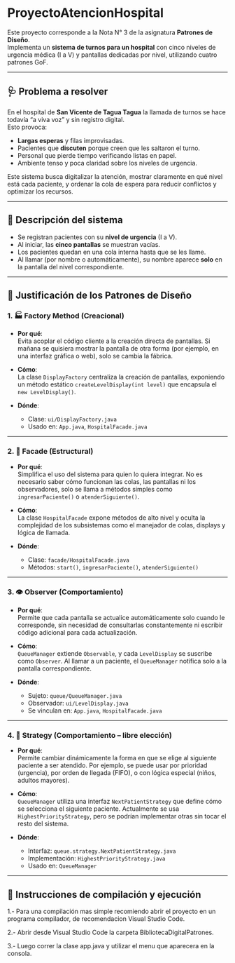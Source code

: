 # ProyectoAtencionHospital

Este proyecto corresponde a la Nota N° 3 de la asignatura **Patrones de Diseño**.  
Implementa un **sistema de turnos para un hospital** con cinco niveles de urgencia médica (I a V) y pantallas dedicadas por nivel, utilizando cuatro patrones GoF.

---

## 🩺 Problema a resolver

En el hospital de **San Vicente de Tagua Tagua** la llamada de turnos se hace todavía “a viva voz” y sin registro digital.  
Esto provoca:

- **Largas esperas** y filas improvisadas.  
- Pacientes que **discuten** porque creen que les saltaron el turno.  
- Personal que pierde tiempo verificando listas en papel.  
- Ambiente tenso y poca claridad sobre los niveles de urgencia.

Este sistema busca digitalizar la atención, mostrar claramente en qué nivel está cada paciente, y ordenar la cola de espera para reducir conflictos y optimizar los recursos.

---

## 🧠 Descripción del sistema

- Se registran pacientes con su **nivel de urgencia** (I a V).  
- Al iniciar, las **cinco pantallas** se muestran vacías.  
- Los pacientes quedan en una cola interna hasta que se les llame.  
- Al llamar (por nombre o automáticamente), su nombre aparece **solo** en la pantalla del nivel correspondiente.  

---

## 🧠 Justificación de los Patrones de Diseño

### 1. 🏭 Factory Method (Creacional)

- **Por qué**:  
  Evita acoplar el código cliente a la creación directa de pantallas. Si mañana se quisiera mostrar la pantalla de otra forma (por ejemplo, en una interfaz gráfica o web), solo se cambia la fábrica.

- **Cómo**:  
  La clase `DisplayFactory` centraliza la creación de pantallas, exponiendo un método estático `createLevelDisplay(int level)` que encapsula el `new LevelDisplay()`.

- **Dónde**:  
  - Clase: `ui/DisplayFactory.java`  
  - Usado en: `App.java`, `HospitalFacade.java`

---

### 2. 🧩 Facade (Estructural)

- **Por qué**:  
  Simplifica el uso del sistema para quien lo quiera integrar. No es necesario saber cómo funcionan las colas, las pantallas ni los observadores, solo se llama a métodos simples como `ingresarPaciente()` o `atenderSiguiente()`.

- **Cómo**:  
  La clase `HospitalFacade` expone métodos de alto nivel y oculta la complejidad de los subsistemas como el manejador de colas, displays y lógica de llamada.

- **Dónde**:  
  - Clase: `facade/HospitalFacade.java`  
  - Métodos: `start()`, `ingresarPaciente()`, `atenderSiguiente()`

---

### 3. 👁️ Observer (Comportamiento)

- **Por qué**:  
  Permite que cada pantalla se actualice automáticamente solo cuando le corresponde, sin necesidad de consultarlas constantemente ni escribir código adicional para cada actualización.

- **Cómo**:  
  `QueueManager` extiende `Observable`, y cada `LevelDisplay` se suscribe como `Observer`. Al llamar a un paciente, el `QueueManager` notifica solo a la pantalla correspondiente.

- **Dónde**:  
  - Sujeto: `queue/QueueManager.java`  
  - Observador: `ui/LevelDisplay.java`  
  - Se vinculan en: `App.java`, `HospitalFacade.java`

---

### 4. 🧠 Strategy (Comportamiento – libre elección)

- **Por qué**:  
  Permite cambiar dinámicamente la forma en que se elige al siguiente paciente a ser atendido. Por ejemplo, se puede usar por prioridad (urgencia), por orden de llegada (FIFO), o con lógica especial (niños, adultos mayores).

- **Cómo**:  
  `QueueManager` utiliza una interfaz `NextPatientStrategy` que define cómo se selecciona el siguiente paciente. Actualmente se usa `HighestPriorityStrategy`, pero se podrían implementar otras sin tocar el resto del sistema.

- **Dónde**:  
  - Interfaz: `queue.strategy.NextPatientStrategy.java`  
  - Implementación: `HighestPriorityStrategy.java`  
  - Usado en: `QueueManager`

---

## 🧪 Instrucciones de compilación y ejecución

1.- Para una compilación mas simple recomiendo abrir el proyecto en un programa compilador, de recomendacion Visual Studio Code.

2.- Abrir desde Visual Studio Code la carpeta BibliotecaDigitalPatrones.

3.- Luego correr la clase app.java y utilizar el menu que aparecera en la consola.
